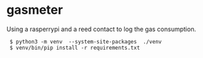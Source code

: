 # gasmeter

Using a rasperrypi  and a reed contact to log the gas consumption.

     $ python3 -m venv  --system-site-packages  ./venv
     $ venv/bin/pip install -r requirements.txt

